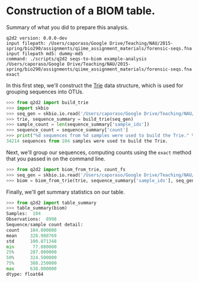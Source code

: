 

# Construction of a BIOM table.

Summary of what you did to prepare this analysis.
```
q2d2 version: 0.0.0-dev
input filepath: /Users/caporaso/Google Drive/Teaching/NAU/2015-spring/bio290/assignments/qiime_assignment_materials/forensic-seqs.fna
input filepath md5: dummy-md5
command: ./scripts/q2d2 seqs-to-biom example-analysis /Users/caporaso/Google Drive/Teaching/NAU/2015-spring/bio290/assignments/qiime_assignment_materials/forensic-seqs.fna exact
```

In this first step, we'll construct the [Trie](https://en.wikipedia.org/wiki/Trie)
data structure, which is used for grouping sequences into OTUs.

```python
>>> from q2d2 import build_trie
>>> import skbio
>>> seq_gen = skbio.io.read('/Users/caporaso/Google Drive/Teaching/NAU/2015-spring/bio290/assignments/qiime_assignment_materials/forensic-seqs.fna', format='fasta',)
>>> trie, sequence_summary = build_trie(seq_gen)
>>> sample_count = len(sequence_summary['sample_ids'])
>>> sequence_count = sequence_summary['count']
>>> print("%d sequences from %d samples were used to build the Trie." % (sequence_count, sample_count))
34214 sequences from 104 samples were used to build the Trie.
```

Next, we'll group our sequences, computing counts using the ``exact`` method that you passed in on the command line.

```python
>>> from q2d2 import biom_from_trie, count_fs
>>> seq_gen = skbio.io.read('/Users/caporaso/Google Drive/Teaching/NAU/2015-spring/bio290/assignments/qiime_assignment_materials/forensic-seqs.fna', format='fasta',)
>>> biom = biom_from_trie(trie, sequence_summary['sample_ids'], seq_gen, count_f=count_fs['exact'])
```

Finally, we'll get summary statistics on our table.

```python
>>> from q2d2 import table_summary
>>> table_summary(biom)
Samples:  104
Observations:  8998
Sequence/sample count detail:
count    104.000000
mean     328.980769
std      100.871348
min       77.000000
25%      287.000000
50%      324.500000
75%      388.250000
max      638.000000
dtype: float64
```

```python

```
